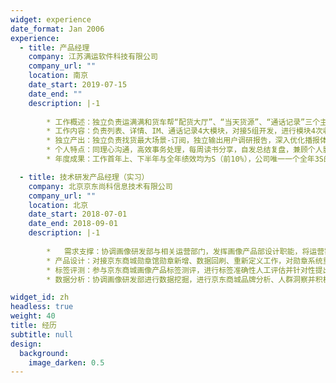 ```yaml
---
widget: experience
date_format: Jan 2006
experience:
  - title: 产品经理
    company: 江苏满运软件科技有限公司
    company_url: ""
    location: 南京
    date_start: 2019-07-15
    date_end: ""
    description: |-1
        
        * 工作概述：独立负责运满满和货车帮“配货大厅”、“当天货源”、“通话记录”三个主要Tab（覆盖APP全部主流入口）下大部分产品方案的策划、实施、落地，包括搜索、排序、推荐、触达四个方面
        * 工作内容：负责列表、详情、IM、通话记录4大模块，对接5组开发，进行模块4次收归改版，反馈率提升4.87%、流量倾斜实验等策略效果显著，做到高效沟通、快速响应、需求整合、狠抓重点
        * 独立产出：独立负责找货最大场景-订阅，独立输出用户调研报告，深入优化播报体验，新货播报向精准播报改版，提升订阅三开率5%；作为总接口人对接业务方做搜货主场景的需求承接，完善司机找货体验，满足司机诉求，1年2城3人团队负责4模块对接5技术团队，个人独立承接10+业务方20+项目的350+业务需求，支撑一口价、快车、抽佣等业务，完成度与满意度双100%
        * 个人特点：同理心沟通，高效事务处理，每周读书分享，自发总结复盘，兼顾个人影响力与他者贡献
        * 年度成果：工作首年上、下半年与全年绩效均为S（前10%），公司唯一一个全年3S的产品

  - title: 技术研发产品经理（实习）
    company: 北京京东尚科信息技术有限公司
    company_url: ""
    location: 北京
    date_start: 2018-07-01
    date_end: 2018-09-01
    description: |-1
    
        *	需求支撑：协调画像研发部与相关运营部门，发挥画像产品部设计职能，将运营需求最终落地；承担京东精准营销平台产品的新需求收集、开发跟进、测试验收、正式上线、运营维护等
        * 产品设计：对接京东商城勋章馆勋章新增、数据回刷、重新定义工作，对勋章系统重复工作设计系统化解决方案
        * 标签评测：参与京东商城画像产品标签测评，进行标签准确性人工评估并针对性提出提升想法
        * 数据分析：协调画像研发部进行数据挖掘，进行京东商城品牌分析、人群洞察并积极推进画像产品落地

widget_id: zh
headless: true
weight: 40
title: 经历
subtitle: null
design:
  background:
    image_darken: 0.5
---
```

